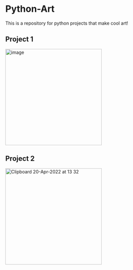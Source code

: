 # Python-Art
This is a repository for python projects that make cool art!


 ## Project 1
 <img width="300" alt="image" src="https://user-images.githubusercontent.com/88189594/162580691-19fa4d3e-1bf4-48ef-95b1-2ea714f3452a.png">

## Project 2
<img width="300" alt="Clipboard 20-Apr-2022 at 13 32" src="https://user-images.githubusercontent.com/88189594/164180461-d4beec12-cda8-4580-9ea5-a0dc7671490f.png">

